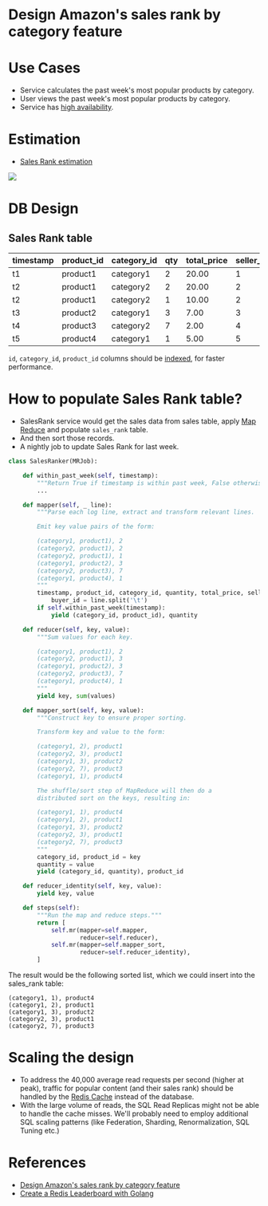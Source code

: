 
# Design Amazon's sales rank by category feature

# Use Cases
- Service calculates the past week's most popular products by category.
- User views the past week's most popular products by category.
- Service has [high availability](../../1_HLDDesignComponents/0_SystemGlossaries/Reliability/HighAvailability.md).

# Estimation
- [Sales Rank estimation](https://docs.google.com/spreadsheets/d/15vApko2QrmZmv5qTEIyU_IAWvgY3MD23TR3TuLUiPc8/edit#gid=1814606830)

![](https://camo.githubusercontent.com/9998bc0bfdd975524dc971f539306dfa53fccd5ae74f2559729bfd8b37cd475e/687474703a2f2f692e696d6775722e636f6d2f4d7a45785030362e706e67)

# DB Design

## Sales Rank table

| timestamp | product_id   | category_id | qty | total_price | seller_id | buyer_id |
|-----------|--------------|-------------|-----|-------------|-----------|----------|
| t1        | product1     | category1   | 2   | 20.00       | 1         | 1        |
| t2        | product1     | category2   | 2   | 20.00       | 2         | 2        |
| t2        | product1     | category2   | 1   | 10.00       | 2         | 3        |
| t3        | product2     | category1   | 3   | 7.00        | 3         | 4        |
| t4        | product3     | category2   | 7   | 2.00        | 4         | 5        |
| t5        | product4     | category1   | 1   | 5.00        | 5         | 6        |

`id`, `category_id`, `product_id` columns should be [indexed](../../1_HLDDesignComponents/3_DatabaseComponents/1_Glossaries/Indexing.md), for faster performance.

# How to populate Sales Rank table?
- SalesRank service would get the sales data from sales table, apply [Map Reduce](../../1_HLDDesignComponents/5_BigDataComponents/StreamProcessing/ApacheSpark.md) and populate `sales_rank` table. 
- And then sort those records.
- A nightly job to update Sales Rank for last week.

````python
class SalesRanker(MRJob):

    def within_past_week(self, timestamp):
        """Return True if timestamp is within past week, False otherwise."""
        ...

    def mapper(self, _ line):
        """Parse each log line, extract and transform relevant lines.

        Emit key value pairs of the form:

        (category1, product1), 2
        (category2, product1), 2
        (category2, product1), 1
        (category1, product2), 3
        (category2, product3), 7
        (category1, product4), 1
        """
        timestamp, product_id, category_id, quantity, total_price, seller_id, \
            buyer_id = line.split('\t')
        if self.within_past_week(timestamp):
            yield (category_id, product_id), quantity

    def reducer(self, key, value):
        """Sum values for each key.

        (category1, product1), 2
        (category2, product1), 3
        (category1, product2), 3
        (category2, product3), 7
        (category1, product4), 1
        """
        yield key, sum(values)

    def mapper_sort(self, key, value):
        """Construct key to ensure proper sorting.

        Transform key and value to the form:

        (category1, 2), product1
        (category2, 3), product1
        (category1, 3), product2
        (category2, 7), product3
        (category1, 1), product4

        The shuffle/sort step of MapReduce will then do a
        distributed sort on the keys, resulting in:

        (category1, 1), product4
        (category1, 2), product1
        (category1, 3), product2
        (category2, 3), product1
        (category2, 7), product3
        """
        category_id, product_id = key
        quantity = value
        yield (category_id, quantity), product_id

    def reducer_identity(self, key, value):
        yield key, value

    def steps(self):
        """Run the map and reduce steps."""
        return [
            self.mr(mapper=self.mapper,
                    reducer=self.reducer),
            self.mr(mapper=self.mapper_sort,
                    reducer=self.reducer_identity),
        ]
````

The result would be the following sorted list, which we could insert into the sales_rank table:
````
(category1, 1), product4
(category1, 2), product1
(category1, 3), product2
(category2, 3), product1
(category2, 7), product3
````

# Scaling the design
- To address the 40,000 average read requests per second (higher at peak), traffic for popular content (and their sales rank) should be handled by the [Redis Cache](../../1_HLDDesignComponents/3_DatabaseComponents/In-Memory-Cache/Redis/Readme.md) instead of the database.
- With the large volume of reads, the SQL Read Replicas might not be able to handle the cache misses. We'll probably need to employ additional SQL scaling patterns (like Federation, Sharding, Renormalization, SQL Tuning etc.)

# References
- [Design Amazon's sales rank by category feature](https://github.com/donnemartin/system-design-primer/blob/master/solutions/system_design/sales_rank/README.md)
- [Create a Redis Leaderboard with Golang](https://www.vultr.com/docs/create-a-redis-leaderboard-with-golang/)